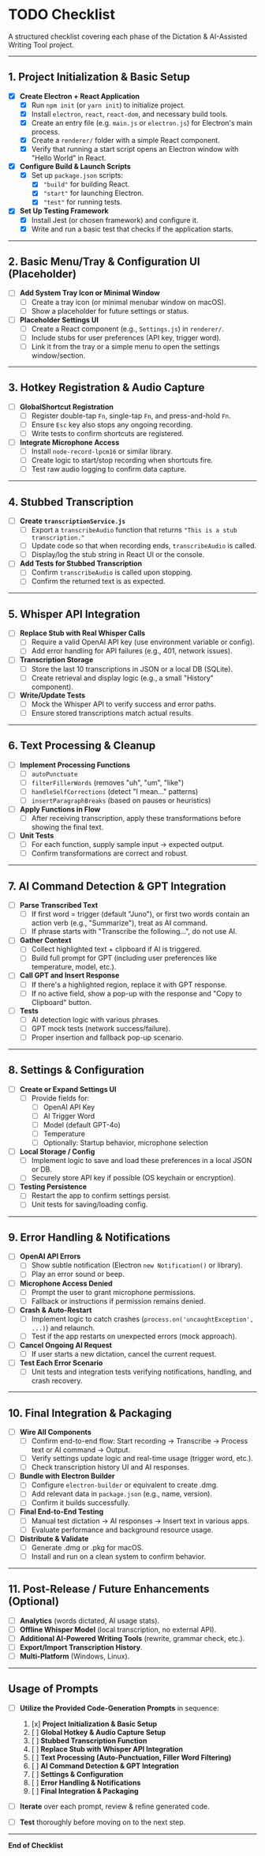 # TODO Checklist

A structured checklist covering each phase of the Dictation & AI-Assisted Writing Tool project.

---

## 1. Project Initialization & Basic Setup
- [x] **Create Electron + React Application**
  - [x] Run `npm init` (or `yarn init`) to initialize project.
  - [x] Install `electron`, `react`, `react-dom`, and necessary build tools.
  - [x] Create an entry file (e.g. `main.js` or `electron.js`) for Electron's main process.
  - [x] Create a `renderer/` folder with a simple React component.
  - [x] Verify that running a start script opens an Electron window with "Hello World" in React.

- [x] **Configure Build & Launch Scripts**
  - [x] Set up `package.json` scripts:
    - [x] `"build"` for building React.
    - [x] `"start"` for launching Electron.
    - [x] `"test"` for running tests.

- [x] **Set Up Testing Framework**
  - [x] Install Jest (or chosen framework) and configure it.
  - [x] Write and run a basic test that checks if the application starts.

---

## 2. Basic Menu/Tray & Configuration UI (Placeholder)
- [ ] **Add System Tray Icon or Minimal Window**
  - [ ] Create a tray icon (or minimal menubar window on macOS).
  - [ ] Show a placeholder for future settings or status.

- [ ] **Placeholder Settings UI**
  - [ ] Create a React component (e.g., `Settings.js`) in `renderer/`.
  - [ ] Include stubs for user preferences (API key, trigger word).
  - [ ] Link it from the tray or a simple menu to open the settings window/section.

---

## 3. Hotkey Registration & Audio Capture
- [ ] **GlobalShortcut Registration**
  - [ ] Register double-tap `Fn`, single-tap `Fn`, and press-and-hold `Fn`.
  - [ ] Ensure `Esc` key also stops any ongoing recording.
  - [ ] Write tests to confirm shortcuts are registered.

- [ ] **Integrate Microphone Access**
  - [ ] Install `node-record-lpcm16` or similar library.
  - [ ] Create logic to start/stop recording when shortcuts fire.
  - [ ] Test raw audio logging to confirm data capture.

---

## 4. Stubbed Transcription
- [ ] **Create `transcriptionService.js`**
  - [ ] Export a `transcribeAudio` function that returns `"This is a stub transcription."`
  - [ ] Update code so that when recording ends, `transcribeAudio` is called.
  - [ ] Display/log the stub string in React UI or the console.

- [ ] **Add Tests for Stubbed Transcription**
  - [ ] Confirm `transcribeAudio` is called upon stopping.
  - [ ] Confirm the returned text is as expected.

---

## 5. Whisper API Integration
- [ ] **Replace Stub with Real Whisper Calls**
  - [ ] Require a valid OpenAI API key (use environment variable or config).
  - [ ] Add error handling for API failures (e.g., 401, network issues).

- [ ] **Transcription Storage**
  - [ ] Store the last 10 transcriptions in JSON or a local DB (SQLite).
  - [ ] Create retrieval and display logic (e.g., a small "History" component).

- [ ] **Write/Update Tests**
  - [ ] Mock the Whisper API to verify success and error paths.
  - [ ] Ensure stored transcriptions match actual results.

---

## 6. Text Processing & Cleanup
- [ ] **Implement Processing Functions**
  - [ ] `autoPunctuate`
  - [ ] `filterFillerWords` (removes "uh", "um", "like")
  - [ ] `handleSelfCorrections` (detect "I mean..." patterns)
  - [ ] `insertParagraphBreaks` (based on pauses or heuristics)

- [ ] **Apply Functions in Flow**
  - [ ] After receiving transcription, apply these transformations before showing the final text.

- [ ] **Unit Tests**
  - [ ] For each function, supply sample input -> expected output.
  - [ ] Confirm transformations are correct and robust.

---

## 7. AI Command Detection & GPT Integration
- [ ] **Parse Transcribed Text**
  - [ ] If first word = trigger (default "Juno"), or first two words contain an action verb (e.g., "Summarize"), treat as AI command.
  - [ ] If phrase starts with "Transcribe the following...", do not use AI.

- [ ] **Gather Context**
  - [ ] Collect highlighted text + clipboard if AI is triggered.
  - [ ] Build full prompt for GPT (including user preferences like temperature, model, etc.).

- [ ] **Call GPT and Insert Response**
  - [ ] If there's a highlighted region, replace it with GPT response.
  - [ ] If no active field, show a pop-up with the response and "Copy to Clipboard" button.

- [ ] **Tests**
  - [ ] AI detection logic with various phrases.
  - [ ] GPT mock tests (network success/failure).
  - [ ] Proper insertion and fallback pop-up scenario.

---

## 8. Settings & Configuration
- [ ] **Create or Expand Settings UI**
  - [ ] Provide fields for:
    - [ ] OpenAI API Key
    - [ ] AI Trigger Word
    - [ ] Model (default GPT-4o)
    - [ ] Temperature
    - [ ] Optionally: Startup behavior, microphone selection

- [ ] **Local Storage / Config**
  - [ ] Implement logic to save and load these preferences in a local JSON or DB.
  - [ ] Securely store API key if possible (OS keychain or encryption).

- [ ] **Testing Persistence**
  - [ ] Restart the app to confirm settings persist.
  - [ ] Unit tests for saving/loading config.

---

## 9. Error Handling & Notifications
- [ ] **OpenAI API Errors**
  - [ ] Show subtle notification (Electron `new Notification()` or library).
  - [ ] Play an error sound or beep.

- [ ] **Microphone Access Denied**
  - [ ] Prompt the user to grant microphone permissions.
  - [ ] Fallback or instructions if permission remains denied.

- [ ] **Crash & Auto-Restart**
  - [ ] Implement logic to catch crashes (`process.on('uncaughtException', ...)`) and relaunch.
  - [ ] Test if the app restarts on unexpected errors (mock approach).

- [ ] **Cancel Ongoing AI Request**
  - [ ] If user starts a new dictation, cancel the current request.

- [ ] **Test Each Error Scenario**
  - [ ] Unit tests and integration tests verifying notifications, handling, and crash recovery.

---

## 10. Final Integration & Packaging
- [ ] **Wire All Components**
  - [ ] Confirm end-to-end flow: Start recording -> Transcribe -> Process text or AI command -> Output.
  - [ ] Verify settings update logic and real-time usage (trigger word, etc.).
  - [ ] Check transcription history UI and AI responses.

- [ ] **Bundle with Electron Builder**
  - [ ] Configure `electron-builder` or equivalent to create .dmg.
  - [ ] Add relevant data in `package.json` (e.g., name, version).
  - [ ] Confirm it builds successfully.

- [ ] **Final End-to-End Testing**
  - [ ] Manual test dictation -> AI responses -> Insert text in various apps.
  - [ ] Evaluate performance and background resource usage.

- [ ] **Distribute & Validate**
  - [ ] Generate .dmg or .pkg for macOS.
  - [ ] Install and run on a clean system to confirm behavior.

---

## 11. Post-Release / Future Enhancements (Optional)
- [ ] **Analytics** (words dictated, AI usage stats).
- [ ] **Offline Whisper Model** (local transcription, no external API).
- [ ] **Additional AI-Powered Writing Tools** (rewrite, grammar check, etc.).
- [ ] **Export/Import Transcription History**.
- [ ] **Multi-Platform** (Windows, Linux).

---

## Usage of Prompts
- [ ] **Utilize the Provided Code-Generation Prompts** in sequence:
  1. [x] **Project Initialization & Basic Setup**
  2. [ ] **Global Hotkey & Audio Capture Setup**
  3. [ ] **Stubbed Transcription Function**
  4. [ ] **Replace Stub with Whisper API Integration**
  5. [ ] **Text Processing (Auto-Punctuation, Filler Word Filtering)**
  6. [ ] **AI Command Detection & GPT Integration**
  7. [ ] **Settings & Configuration**
  8. [ ] **Error Handling & Notifications**
  9. [ ] **Final Integration & Packaging**

- [ ] **Iterate** over each prompt, review & refine generated code.
- [ ] **Test** thoroughly before moving on to the next step.

---

**End of Checklist**